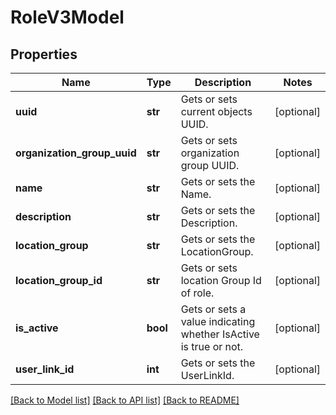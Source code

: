 # RoleV3Model

## Properties
Name | Type | Description | Notes
------------ | ------------- | ------------- | -------------
**uuid** | **str** | Gets or sets current objects UUID. | [optional] 
**organization_group_uuid** | **str** | Gets or sets organization group UUID. | [optional] 
**name** | **str** | Gets or sets the Name. | [optional] 
**description** | **str** | Gets or sets the Description. | [optional] 
**location_group** | **str** | Gets or sets the LocationGroup. | [optional] 
**location_group_id** | **str** | Gets or sets location Group Id of role. | [optional] 
**is_active** | **bool** | Gets or sets a value indicating whether IsActive is true or not. | [optional] 
**user_link_id** | **int** | Gets or sets the UserLinkId. | [optional] 

[[Back to Model list]](../README.md#documentation-for-models) [[Back to API list]](../README.md#documentation-for-api-endpoints) [[Back to README]](../README.md)


